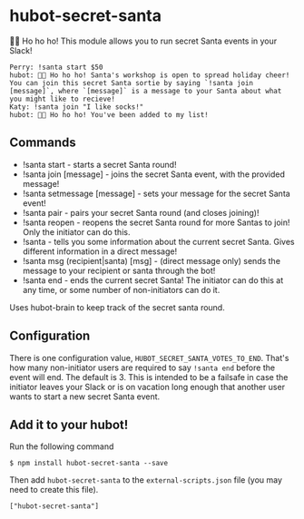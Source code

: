hubot-secret-santa
==================

🎅🏻 Ho ho ho! This module allows you to run secret Santa events in your Slack!

    Perry: !santa start $50
    hubot: 🎅🏻 Ho ho ho! Santa's workshop is open to spread holiday cheer! You can join this secret Santa sortie by saying `!santa join [message]`, where `[message]` is a message to your Santa about what you might like to recieve!
    Katy: !santa join "I like socks!"
    hubot: 🎅🏻 Ho ho ho! You've been added to my list!

## Commands

* !santa start - starts a secret Santa round!
* !santa join [message] - joins the secret Santa event, with the provided message!
* !santa setmessage [message] - sets your message for the secret Santa event!
* !santa pair - pairs your secret Santa round (and closes joining)!
* !santa reopen - reopens the secret Santa round for more Santas to join! Only the initiator can do this.
* !santa - tells you some information about the current secret Santa. Gives different information in a direct message!
* !santa msg (recipient|santa) [msg] - (direct message only) sends the message to your recipient or santa through the bot!
* !santa end - ends the current secret Santa! The initiator can do this at any time, or some number of non-initiators can do it.

Uses hubot-brain to keep track of the secret santa round.

## Configuration

There is one configuration value, `HUBOT_SECRET_SANTA_VOTES_TO_END`. That's how many non-initiator users are required to say `!santa end` before the event will end. The default is 3. This is intended to be a failsafe in case the initiator leaves your Slack or is on vacation long enough that another user wants to start a new secret Santa event.

## Add it to your hubot!

Run the following command

    $ npm install hubot-secret-santa --save

Then add `hubot-secret-santa` to the `external-scripts.json` file (you may need to create this file).

    ["hubot-secret-santa"]
